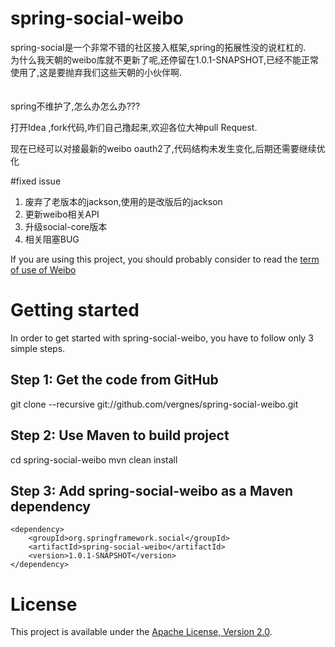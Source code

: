 # spring-social-weibo

 spring-social是一个非常不错的社区接入框架,spring的拓展性没的说杠杠的.<br>
 为什么我天朝的weibo库就不更新了呢,还停留在1.0.1-SNAPSHOT,已经不能正常使用了,这是要抛弃我们这些天朝的小伙伴啊.<br>
 <br>
 <br>
 spring不维护了,怎么办怎么办???<br>
 
 打开Idea ,fork代码,咋们自己撸起来,欢迎各位大神pull Request. <br>
 
 现在已经可以对接最新的weibo oauth2了,代码结构未发生变化,后期还需要继续优化
 
 
 #fixed issue
 
 1. 废弃了老版本的jackson,使用的是改版后的jackson
 2. 更新weibo相关API
 3. 升级social-core版本
 4. 相关阻塞BUG
 

If you are using this project, you should probably consider to read the [term of use of Weibo](http://open.weibo.com/wiki/%E5%BA%94%E7%94%A8%E5%BC%80%E5%8F%91%E8%80%85%E5%8D%8F%E8%AE%AE)

# Getting started

In order to get started with spring-social-weibo, you have to follow only 3 simple steps.

## Step 1: Get the code from GitHub

git clone --recursive git://github.com/vergnes/spring-social-weibo.git

## Step 2: Use Maven to build project

cd spring-social-weibo
mvn clean install

## Step 3: Add spring-social-weibo as a Maven dependency

	<dependency>
	    <groupId>org.springframework.social</groupId>
	    <artifactId>spring-social-weibo</artifactId>
        <version>1.0.1-SNAPSHOT</version>
    </dependency>

# License

This project is available under the [Apache License, Version 2.0](http://www.apache.org/licenses/LICENSE-2.0.html).
